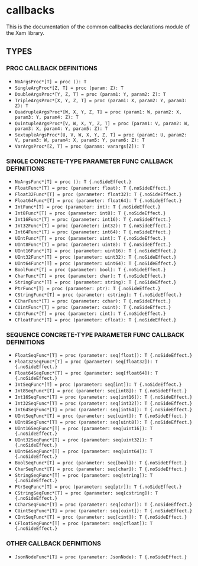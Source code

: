 # callbacks

This is the documentation of the common callbacks declarations module of the Xam library.

## TYPES

### PROC CALLBACK DEFINITIONS

- `NoArgsProc*[T] = proc (): T`
- `SingleArgProc*[Z, T] = proc (param: Z): T`
- `DoubleArgsProc*[Y, Z, T] = proc (param1: Y, param2: Z): T`
- `TripleArgsProc*[X, Y, Z, T] = proc (param1: X, param2: Y, param3: Z): T`
- `QuadrupleArgsProc*[W, X, Y, Z, T] = proc (param1: W, param2: X, param3: Y, param4: Z): T`
- `QuintupleArgsProc*[V, W, X, Y, Z, T] = proc (param1: V, param2: W, param3: X, param4: Y, param5: Z): T`
- `SextupleArgsProc*[U, V, W, X, Y, Z, T] = proc (param1: U, param2: V, param3: W, param4: X, param5: Y, param6: Z): T`
- `VarArgsProc*[Z, T] = proc (params: varargs[Z]): T`

### SINGLE CONCRETE-TYPE PARAMETER FUNC CALLBACK DEFINITIONS

- `NoArgsFunc*[T] = proc (): T {.noSideEffect.}`
- `FloatFunc*[T] = proc (parameter: float): T {.noSideEffect.}`
- `Float32Func*[T] = proc (parameter: float32): T {.noSideEffect.}`
- `Float64Func*[T] = proc (parameter: float64): T {.noSideEffect.}`
- `IntFunc*[T] = proc (parameter: int): T {.noSideEffect.}`
- `Int8Func*[T] = proc (parameter: int8): T {.noSideEffect.}`
- `Int16Func*[T] = proc (parameter: int16): T {.noSideEffect.}`
- `Int32Func*[T] = proc (parameter: int32): T {.noSideEffect.}`
- `Int64Func*[T] = proc (parameter: int64): T {.noSideEffect.}`
- `UIntFunc*[T] = proc (parameter: uint): T {.noSideEffect.}`
- `UInt8Func*[T] = proc (parameter: uint8): T {.noSideEffect.}`
- `UInt16Func*[T] = proc (parameter: uint16): T {.noSideEffect.}`
- `UInt32Func*[T] = proc (parameter: uint32): T {.noSideEffect.}`
- `UInt64Func*[T] = proc (parameter: uint64): T {.noSideEffect.}`
- `BoolFunc*[T] = proc (parameter: bool): T {.noSideEffect.}`
- `CharFunc*[T] = proc (parameter: char): T {.noSideEffect.}`
- `StringFunc*[T] = proc (parameter: string): T {.noSideEffect.}`
- `PtrFunc*[T] = proc (parameter: ptr): T {.noSideEffect.}`
- `CStringFunc*[T] = proc (parameter: cstring): T {.noSideEffect.}`
- `CCharFunc*[T] = proc (parameter: cchar): T {.noSideEffect.}`
- `CUintFunc*[T] = proc (parameter: cuint): T {.noSideEffect.}`
- `CIntFunc*[T] = proc (parameter: cint): T {.noSideEffect.}`
- `CFloatFunc*[T] = proc (parameter: cfloat): T {.noSideEffect.}`

### SEQUENCE CONCRETE-TYPE PARAMETER FUNC CALLBACK DEFINITIONS

- `FloatSeqFunc*[T] = proc (parameter: seq[float]): T {.noSideEffect.}`
- `Float32SeqFunc*[T] = proc (parameter: seq[float32]): T {.noSideEffect.}`
- `Float64SeqFunc*[T] = proc (parameter: seq[float64]): T {.noSideEffect.}`
- `IntSeqFunc*[T] = proc (parameter: seq[int]): T {.noSideEffect.}`
- `Int8SeqFunc*[T] = proc (parameter: seq[int8]): T {.noSideEffect.}`
- `Int16SeqFunc*[T] = proc (parameter: seq[int16]): T {.noSideEffect.}`
- `Int32SeqFunc*[T] = proc (parameter: seq[int32]): T {.noSideEffect.}`
- `Int64SeqFunc*[T] = proc (parameter: seq[int64]): T {.noSideEffect.}`
- `UIntSeqFunc*[T] = proc (parameter: seq[uint]): T {.noSideEffect.}`
- `UInt8SeqFunc*[T] = proc (parameter: seq[uint8]): T {.noSideEffect.}`
- `UInt16SeqFunc*[T] = proc (parameter: seq[uint16]): T {.noSideEffect.}`
- `UInt32SeqFunc*[T] = proc (parameter: seq[uint32]): T {.noSideEffect.}`
- `UInt64SeqFunc*[T] = proc (parameter: seq[uint64]): T {.noSideEffect.}`
- `BoolSeqFunc*[T] = proc (parameter: seq[bool]): T {.noSideEffect.}`
- `CharSeqFunc*[T] = proc (parameter: seq[char]): T {.noSideEffect.}`
- `StringSeqFunc*[T] = proc (parameter: seq[string]): T {.noSideEffect.}`
- `PtrSeqFunc*[T] = proc (parameter: seq[ptr]): T {.noSideEffect.}`
- `CStringSeqFunc*[T] = proc (parameter: seq[cstring]): T {.noSideEffect.}`
- `CCharSeqFunc*[T] = proc (parameter: seq[cchar]): T {.noSideEffect.}`
- `CUintSeqFunc*[T] = proc (parameter: seq[cuint]): T {.noSideEffect.}`
- `CIntSeqFunc*[T] = proc (parameter: seq[cint]): T {.noSideEffect.}`
- `CFloatSeqFunc*[T] = proc (parameter: seq[cfloat]): T {.noSideEffect.}`

### OTHER CALLBACK DEFINITIONS

- `JsonNodeFunc*[T] = proc (parameter: JsonNode): T {.noSideEffect.}`
